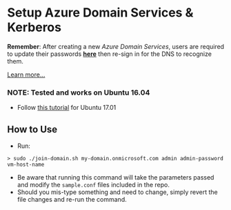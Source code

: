 # Setup Azure Domain Services & Kerberos


**Remember**: After creating a new *Azure Domain Services*, users are required to update their passwords [**here**](https://account.activedirectory.windowsazure.com/)  then re-sign in for the DNS to recognize them.

[Learn more...](https://docs.microsoft.com/en-us/azure/active-directory-domain-services/active-directory-ds-getting-started-password-sync)

### NOTE: Tested and works on Ubuntu 16.04
* Follow [this tutorial](https://docs.microsoft.com/en-us/azure/active-directory-domain-services/active-directory-ds-join-ubuntu-linux-vm) for Ubuntu 17.01

## How to Use

* Run:

```
> sudo ./join-domain.sh my-domain.onmicrosoft.com admin admin-password vm-host-name
```

* Be aware that running this command will take the parameters passed and modify the `sample.conf` files included in the repo.
* Should you mis-type something and need to change, simply revert the file changes and re-run the command.